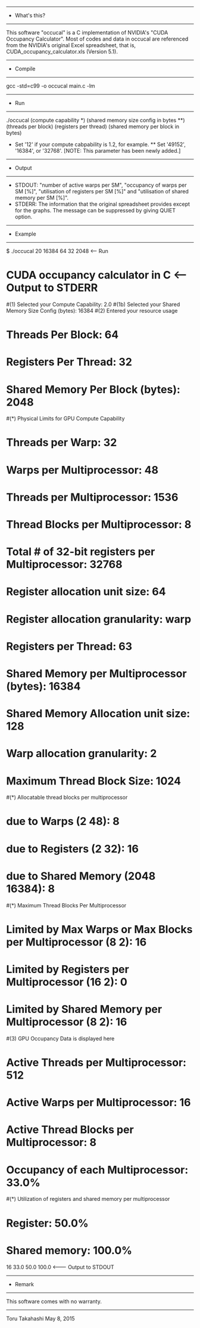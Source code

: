 **************
* What's this?
**************

This software "occucal" is a C implementation of NVIDIA's "CUDA Occupancy Calculator". Most of codes and data in occucal are referenced from the NVIDIA's original Excel spreadsheet, that is, CUDA_occupancy_calculator.xls (Version 5.1).

**************
* Compile
**************

gcc -std=c99 -o occucal main.c -lm

**************
* Run
**************

./occucal (compute capability *) (shared memory size config in bytes **) (threads per block) (registers per thread) (shared memory per block in bytes)

 * Set '12' if your compute cabpability is 1.2, for example.
** Set '49152', '16384', or '32768'. [NOTE: This parameter has been newly added.]

**************
* Output 
**************

- STDOUT: "number of active warps per SM", "occupancy of warps per SM [%]", "utilisation of registers per SM [%]" and "utilisation of shared memory per SM [%]". 
- STDERR: The information that the original spreadsheet provides except for the graphs. The message can be suppressed by giving QUIET option. 

**************
* Example
**************

$ ./occucal 20 16384 64 32 2048  <-- Run

# CUDA occupancy calculator in C  <-- Output to STDERR
#(1) Selected your Compute Capability: 2.0
#(1b) Selected your Shared Memory Size Config (bytes): 16384
#(2) Entered your resource usage
# Threads Per Block: 64
# Registers Per Thread: 32
# Shared Memory Per Block (bytes): 2048
#(*) Physical Limits for GPU Compute Capability
# Threads per Warp: 32
# Warps per Multiprocessor: 48
# Threads per Multiprocessor: 1536
# Thread Blocks per Multiprocessor: 8
# Total # of 32-bit registers per Multiprocessor: 32768
# Register allocation unit size: 64
# Register allocation granularity: warp
# Registers per Thread: 63
# Shared Memory per Multiprocessor (bytes): 16384
# Shared Memory Allocation unit size: 128
# Warp allocation granularity: 2
# Maximum Thread Block Size: 1024
#(*) Allocatable thread blocks per multiprocessor
# due to Warps (2 48): 8
# due to Registers (2 32): 16
# due to Shared Memory (2048 16384): 8
#(*) Maximum Thread Blocks Per Multiprocessor
# Limited by Max Warps or Max Blocks per Multiprocessor (8 2): 16
# Limited by Registers per Multiprocessor (16 2): 0
# Limited by Shared Memory per Multiprocessor (8 2): 16
#(3) GPU Occupancy Data is displayed here
# Active Threads per Multiprocessor: 512
# Active Warps per Multiprocessor: 16
# Active Thread Blocks per Multiprocessor: 8
# Occupancy of each Multiprocessor: 33.0%
#(*) Utilization of registers and shared memory per multiprocessor
# Register: 50.0%
# Shared memory: 100.0%

16 33.0 50.0 100.0  <--- Output to STDOUT

**************
* Remark
**************

This software comes with no warranty.

- --
Toru Takahashi
May 8, 2015

